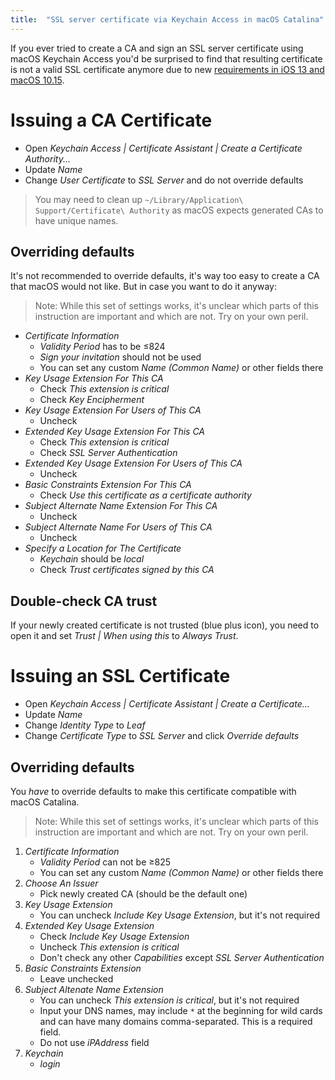 ```yaml
---
title:  "SSL server certificate via Keychain Access in macOS Catalina"
---
```


If you ever tried to create a CA and sign an SSL server certificate using
macOS Keychain Access you'd be surprised to find that resulting certificate
is not a valid SSL certificate anymore due to new
[requirements in iOS 13 and macOS 10.15](https://support.apple.com/en-us/HT210176).

<!--more-->

# Issuing a CA Certificate

- Open _Keychain Access | Certificate Assistant | Create a Certificate Authority..._
- Update _Name_
- Change _User Certificate_ to _SSL Server_ and do not override defaults

> You may need to clean up
  `~/Library/Application\ Support/Certificate\ Authority` as macOS expects
  generated CAs to have unique names.

## Overriding defaults

It's not recommended to override defaults, it's way too easy to create a CA
that macOS would not like. But in case you want to do it anyway:

> Note: While this set of settings works, it's unclear which parts of this
instruction are important and which are not. Try on your own peril.

- _Certificate Information_
  - _Validity Period_ has to be ≤824
  - _Sign your invitation_ should not be used
   - You can set any custom _Name (Common Name)_ or other fields there
- _Key Usage Extension For This CA_
  - Check _This extension is critical_
  - Check _Key Encipherment_
- _Key Usage Extension For Users of This CA_
  - Uncheck
- _Extended Key Usage Extension For This CA_
  - Check _This extension is critical_
  - Check _SSL Server Authentication_
- _Extended Key Usage Extension For Users of This CA_
  - Uncheck
- _Basic Constraints Extension For This CA_
  - Check _Use this certificate as a certificate authority_
- _Subject Alternate Name Extension For This CA_
  - Uncheck
- _Subject Alternate Name For Users of This CA_
  - Uncheck
- _Specify a Location for The Certificate_
  - _Keychain_ should be _local_
  - Check _Trust certificates signed by this CA_

## Double-check CA trust

If your newly created certificate is not trusted (blue plus icon),
you need to open it and set _Trust | When using this_ to _Always Trust_.

# Issuing an SSL Certificate

- Open _Keychain Access | Certificate Assistant | Create a Certificate..._
- Update _Name_
- Change _Identity Type_ to _Leaf_
- Change _Certificate Type_ to _SSL Server_ and click _Override defaults_

## Overriding defaults

You _have_ to override defaults to make this certificate compatible with macOS
Catalina.

> Note: While this set of settings works, it's unclear which parts of this
instruction are important and which are not. Try on your own peril.

1. _Certificate Information_
   - _Validity Period_ can not be ≥825
   - You can set any custom _Name (Common Name)_ or other fields there
1. _Choose An Issuer_
   - Pick newly created CA (should be the default one)
1. _Key Usage Extension_
   - You can uncheck _Include Key Usage Extension_, but it's not required
1. _Extended Key Usage Extension_
   - Check _Include Key Usage Extension_
   - Uncheck _This extension is critical_
   - Don't check any other _Capabilities_ except _SSL Server Authentication_
1. _Basic Constraints Extension_
   - Leave unchecked
1. _Subject Altenate Name Extension_
   - You can uncheck _This extension is critical_, but it's not required
   - Input your DNS names, may include `*` at the beginning for wild cards
     and can have many domains comma-separated. This is a required field.
   - Do not use _iPAddress_ field
1. _Keychain_
   - _login_

